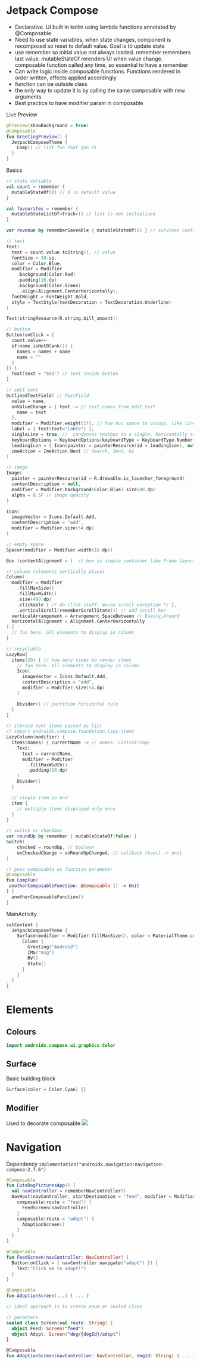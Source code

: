 # Jetpack Compose

- Declarative. UI built in kotlin using lambda functions annotated by @Composable.
- Need to use state variables, when state changes, component is recomposed so reset to default value. Goal is to update state
- use remember so initial value not always loaded. remember remembers last value. mutableStateOf rerenders UI when value change. composable function called any time, so essential to have a remember
- Can write logic inside composable functions. Functions rendered in order written, effects applied accordingly
- function can be outside class
- the only way to update it is by calling the same composable with new arguments.
- Best practice to have modifier param in composable

Live Preview

```kotlin
@Preview(showBackground = true)
@Composable
fun GreetingPreview() {
  JetpackComposeTheme {
    Comp() // list fun that gen UI
  }
}
```

Basics

```kotlin
// state variable
val count = remember {
  mutableStateOf(0) // 0 is default value
}

val favourites = remember { 
  mutableStateListOf<Track>() // list is not initialised
}

var revenue by rememberSaveable { mutableStateOf(0) } // survives config changes

// text
Text(
  text = count.value.toString(), // value
  fontSize = 30.sp,
  color = Color.Blue,
  modifier = Modifier
    .background(Color.Red)
    .padding(16.dp)
    .background(Color.Green)
    ..align(Alignment.CenterHorizontally),
  fontWeight = FontWeight.Bold,
  style = TextStyle(textDecoration = TextDecoration.Underline)
)

Text(stringResource(R.string.bill_amount))

// button
Button(onClick = {
  count.value++
  if(name.isNotBlank()) {
    names = names + name
    name = ""
  }
}) {
  Text(text = "SSS") // text inside button
}

// edit text
OutlinedTextField( // TextField
  value = name,
  onValueChange = { text -> // text comes from edit text
    name = text
  },
  modifier = Modifier.weight(1f), // how muc space to occupy, like linear layout
  label = { Text(text="Lable") },
  singleLine = true, //  condenses textbox to a single, horizontally scrollable line from multiple lines
  keyboardOptions = KeyboardOptions(keyboardType = KeyboardType.Number),
  leadingIcon = { Icon(painter = painterResource(id = leadingIcon), null) },
  imeAction = ImeAction.Next // Search, Send, Go
)

// image
Image(
  painter = painterResource(id = R.drawable.ic_launcher_foreground),
  contentDescription = null,
  modifier = Modifier.background(Color.Blue).size(40.dp)
  alpha = 0.5F // image opacity
)

Icon(
  imageVector = Icons.Default.Add,
  contentDescription = "add",
  modifier = Modifier.size(54.dp)
)

// empty space
Spacer(modifier = Modifier.width(16.dp))

Box (contentAlignment = )  // box is simple container like Frame layout. Inner elements One on top of other

// column (elements vertically place)
Column(
  modifier = Modifier
    .fillMaxSize()
    .fillMaxWidth()
    .size(400.dp)
    .clickable { /* do click stuff. mouse scroll exception */ },
    .verticalScroll(rememberScrollState()) // add scroll bar
  verticalArrangement = Arrangement.SpaceBetween // Evenly,Around
  horizontalAlignment = Alignment.CenterHorizontally
) {
  // fun here. all elements to display in column
}

// recyclable
LazyRow{
  items(20) { // how many times to render items
    // fun here. all elements to display in column
    Icon(
      imageVector = Icons.Default.Add,
      contentDescription = "add",
      modifier = Modifier.size(54.dp)
    )

    Divider() // partition horizontal rule
  }
}

// iterate over items passed as list
// import androidx.compose.foundation.lazy.items
LazyColumn(modifier) {
  items(names) { currentName -> // names: List<String>
    Text(
      text = currentName,
      modifier = Modifier
        .fillMaxWidth()
        .padding(16.dp)
    )
    Divider()
  }

  // single item in end
  item { 
    // multiple items displayed only once
  }
}

// switch or checkbox
var roundUp by remember { mutableStateOf(false) }
Switch(
    checked = roundUp, // boolean
    onCheckedChange = onRoundUpChanged, // callback (bool) -> unit
)

// pass composable as function parameter
@Composable
fun CompFun(
 anotherComposableFunction: @Composable () -> Unit
) {
  anotherComposableFunction()
}
```

MainActivity

```kotlin
setContent {
  JetpackComposeTheme {
    Surface(modifier = Modifier.fillMaxSize(), color = MaterialTheme.colorScheme.background) {
      Column {
        Greeting("Android")
        IMG("msg")
        RV()
        State()
      }
    }
  }
}
```

# Elements

## Colours

```kotlin
import androidx.compose.ui.graphics.Color
```

## Surface

Basic building block

```kotlin
Surface(color = Color.Cyan) {}
```

## Modifier
Used to decorate composable
<img src="../_images/android-jcompose-1.png"></img>

# Navigation

Dependency
`implementation("androidx.navigation:navigation-compose:2.7.6")`
```kotlin
@Composable
fun CuteDogPicturesApp() {
  val navController = rememberNavController()
  NavHost(navController, startDestination = "feed", modifier = Modifier) {
    composable(route = "feed") {
      FeedScreen(navController)
    }
    composable(route = "adopt") {
      AdoptionScreen()
    }
  }
}

@Composable
fun FeedScreen(navController: NavController) {
  Button(onClick = { navController.navigate("adopt") }) {
    Text("Click me to adopt!")
  }
}

@Composable
fun AdoptionScreen(...) { ... }

// ideal approach is to create enum or sealed class

// paramters
sealed class Screen(val route: String) {
  object Feed: Screen("feed")
  object Adopt: Screen("dog/{dogId}/adopt")
}

@Composable
fun AdoptionScreen(navController: NavController, dogId: String) { ... }
```
